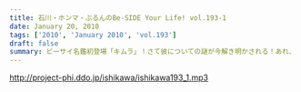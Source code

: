```yaml
---
title: 石川・ホンマ・ぶるんのBe-SIDE Your Life! vol.193-1
date: January 20, 2010
tags: ['2010', 'January 2010', 'vol.193']
draft: false
summary: ビーサイ名鑑初登場「キムラ」！さて彼についての謎が今解き明かされる！あれ、ホンマさんは！？新成人リスナーさんはおめでとうございます！！こんな大人たちにならないように頑張ってください！！！NAMAE
---
```


http://project-phi.ddo.jp/ishikawa/ishikawa193_1.mp3